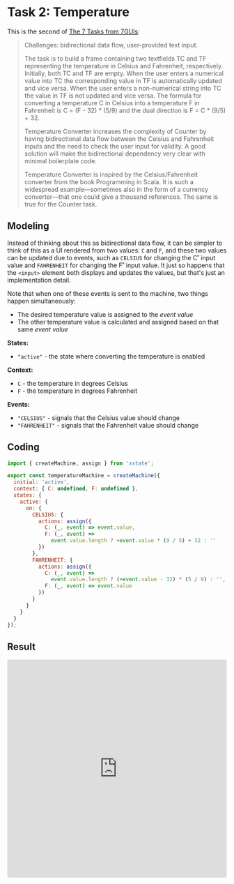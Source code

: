 # Task 2: Temperature

This is the second of [The 7 Tasks from 7GUIs](https://eugenkiss.github.io/7guis/tasks#temp):

> Challenges: bidirectional data flow, user-provided text input.
>
> The task is to build a frame containing two textfields TC and TF representing the temperature in Celsius and Fahrenheit, respectively. Initially, both TC and TF are empty. When the user enters a numerical value into TC the corresponding value in TF is automatically updated and vice versa. When the user enters a non-numerical string into TC the value in TF is not updated and vice versa. The formula for converting a temperature C in Celsius into a temperature F in Fahrenheit is C = (F - 32) \* (5/9) and the dual direction is F = C \* (9/5) + 32.
>
> Temperature Converter increases the complexity of Counter by having bidirectional data flow between the Celsius and Fahrenheit inputs and the need to check the user input for validity. A good solution will make the bidirectional dependency very clear with minimal boilerplate code.
>
> Temperature Converter is inspired by the Celsius/Fahrenheit converter from the book Programming in Scala. It is such a widespread example—sometimes also in the form of a currency converter—that one could give a thousand references. The same is true for the Counter task.

## Modeling

Instead of thinking about this as bidirectional data flow, it can be simpler to think of this as a UI rendered from two values: `C` and `F`, and these two values can be updated due to events, such as `CELSIUS` for changing the C˚ input value and `FAHRENHEIT` for changing the F˚ input value. It just so happens that the `<input>` element both displays and updates the values, but that's just an implementation detail.

Note that when one of these events is sent to the machine, two things happen simultaneously:

- The desired temperature value is assigned to the _event value_
- The other temperature value is calculated and assigned based on that same _event value_

**States:**

- `"active"` - the state where converting the temperature is enabled

**Context:**

- `C` - the temperature in degrees Celsius
- `F` - the temperature in degrees Fahrenheit

**Events:**

- `"CELSIUS"` - signals that the Celsius value should change
- `"FAHRENHEIT"` - signals that the Fahrenheit value should change

## Coding

```js
import { createMachine, assign } from 'xstate';

export const temperatureMachine = createMachine({
  initial: 'active',
  context: { C: undefined, F: undefined },
  states: {
    active: {
      on: {
        CELSIUS: {
          actions: assign({
            C: (_, event) => event.value,
            F: (_, event) =>
              event.value.length ? +event.value * (9 / 5) + 32 : ''
          })
        },
        FAHRENHEIT: {
          actions: assign({
            C: (_, event) =>
              event.value.length ? (+event.value - 32) * (5 / 9) : '',
            F: (_, event) => event.value
          })
        }
      }
    }
  }
});
```

## Result

<iframe
  src="https://codesandbox.io/embed/7guis-counter-68083?fontsize=14&hidenavigation=1&theme=dark"
  style="width:100%; height:500px; border:0; border-radius: 4px; overflow:hidden;"
  title="7GUIs: Temperature"
  allow="geolocation; microphone; camera; midi; vr; accelerometer; gyroscope; payment; ambient-light-sensor; encrypted-media; usb"
  sandbox="allow-modals allow-forms allow-popups allow-scripts allow-same-origin"
></iframe>
